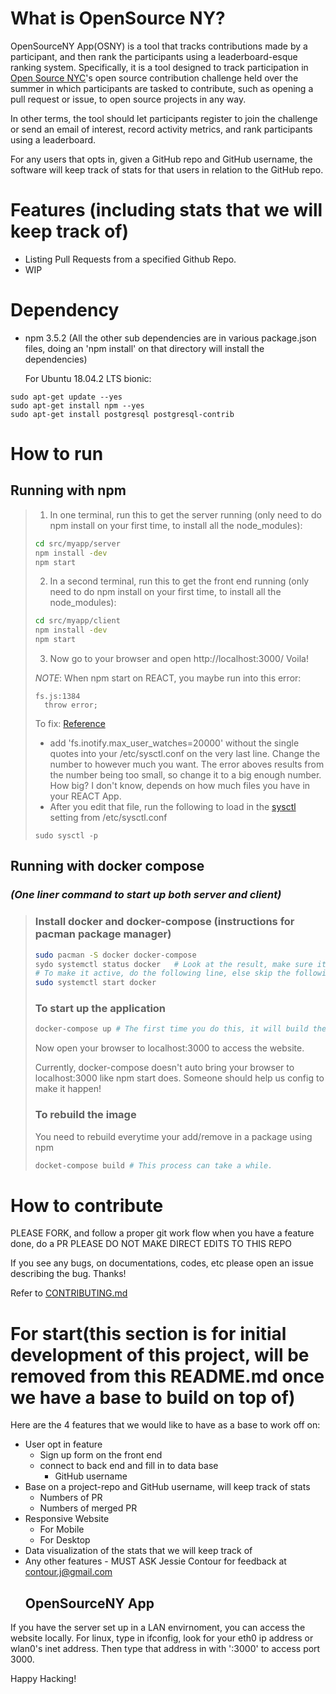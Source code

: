 # What is OpenSource NY?

OpenSourceNY App(OSNY) is a tool that tracks contributions made by a participant, and then rank the participants using a leaderboard-esque ranking system. Specifically, it is a tool designed to track participation in [Open Source NYC](https://www.meetup.com/Open-Source-NYC/)'s open source contribution challenge held over the summer in which participants are tasked to contribute, such as opening a pull request or issue, to open source projects in any way.

In other terms, the tool should let participants register to join the challenge or send an email of interest, record activity metrics, and rank participants using a leaderboard.

For any users that opts in, given a GitHub repo and GitHub username, the software will keep track of stats for that users in relation to the GitHub repo.

# Features (including stats that we will keep track of)

-   Listing Pull Requests from a specified Github Repo.
-   WIP

# Dependency

-   npm 3.5.2 (All the other sub dependencies are in various package.json files, doing an 'npm install' on that directory will install the dependencies)

    For Ubuntu 18.04.2 LTS bionic:

```shell
sudo apt-get update --yes
sudo apt-get install npm --yes
sudo apt-get install postgresql postgresql-contrib
```

# How to run

## Running with npm
> 1. In one terminal, run this to get the server running (only need to do npm install on your first time, to install all the node_modules):
> 
> ```bash
> cd src/myapp/server
> npm install -dev
> npm start
> ```
> 
> 2. In a second terminal, run this to get the front end running (only need to do npm install on your first time, to install all the node_modules):
> 
> ```bash
> cd src/myapp/client
> npm install -dev
> npm start
> ```
> 
> 3. Now go to your browser and open http://localhost:3000/
>    Voila!
> 
> _NOTE_: When npm start on REACT, you maybe run into this error:
> 
> ```
> fs.js:1384
>   throw error;
> ```
> 
> To fix: [Reference](https://github.com/facebook/jest/issues/3254)
> 
> -   add 'fs.inotify.max_user_watches=20000' without the single quotes into your /etc/sysctl.conf on the very last line. Change the number to however much you want. The error aboves results from the number being too small, so change it to a big enough number. How big? I don't know, depends on how much files you have in your REACT App.
> -   After you edit that file, run the following to load in the [sysctl](https://linux.die.net/man/8/sysctl) setting from /etc/sysctl.conf
> 
> ```shell
> sudo sysctl -p
> ```

## Running with docker compose 
### _(One liner command to start up both server and client)_
> 
> ### Install docker and docker-compose (instructions for pacman package manager)
> ```bash
> sudo pacman -S docker docker-compose
> sydo systemctl status docker   # Look at the result, make sure it's loaded and active
> # To make it active, do the following line, else skip the following line
> sudo systemctl start docker
> ```
> 
> ### To start up the application
> ```bash
> docker-compose up # The first time you do this, it will build the image, which may take a while.
> ```
> Now open your browser to localhost:3000 to access the website.
> 
> Currently, docker-compose doesn't auto bring your browser to localhost:3000 like npm start does. Someone should help us config to make it happen!
> ### To rebuild the image
> You need to rebuild everytime your add/remove in a package using npm
> ```bash
> docket-compose build # This process can take a while.
> ```

# How to contribute

PLEASE FORK, and follow a proper git work flow
when you have a feature done, do a PR
PLEASE DO NOT MAKE DIRECT EDITS TO THIS REPO

If you see any bugs, on documentations, codes, etc please open an issue describing the bug. Thanks!

Refer to [CONTRIBUTING.md](./CONTRIBUTING.md)

# For start(this section is for initial development of this project, will be removed from this README.md once we have a base to build on top of)

Here are the 4 features that we would like to have as a base to work off on:

-   User opt in feature
    -   Sign up form on the front end
    -   connect to back end and fill in to data base
        -   GitHub username
-   Base on a project-repo and GitHub username, will keep track of stats
    -   Numbers of PR
    -   Numbers of merged PR
-   Responsive Website
    -   For Mobile
    -   For Desktop
-   Data visualization of the stats that we will keep track of
-   Any other features - MUST ASK Jessie Contour for feedback at contour.j@gmail.com
    <h2>OpenSourceNY App</h2>

If you have the server set up in a LAN envirnoment, you can access the website locally. For linux, type in ifconfig, look for your eth0 ip address or wlan0's inet address. Then type that address in with ':3000' to access port 3000.

Happy Hacking!
